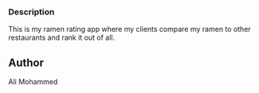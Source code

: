 ### Description
This is my ramen rating app where my clients compare my ramen to other restaurants and rank it out of all.

## Author 
Ali Mohammed
